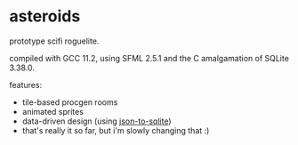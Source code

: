 # asteroids
prototype scifi roguelite.
 
compiled with GCC 11.2, using SFML 2.5.1 and the C amalgamation of SQLite 3.38.0.

features:

  *  tile-based procgen rooms
  *  animated sprites
  *  data-driven design (using [json-to-sqlite](surfactants/json-to-sqlite))
  *  that's really it so far, but i'm slowly changing that :)
